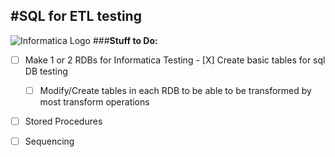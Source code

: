 #SQL for ETL testing
-----------------------------------------
![Informatica Logo](http://www.centroformazioneathena.it/images/icon1.jpg)
###**Stuff to Do:**
- [ ] Make 1 or 2 RDBs for Informatica Testing
        - [X] Create basic tables for sql DB testing
	- [ ] Modify/Create tables in each RDB to be able to be transformed by most transform operations
- [ ] Stored Procedures
- [ ] Sequencing 




